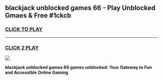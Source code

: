 
## blackjack unblocked games 66 - Play Unblocked Gmaes & Free #1ckcb
<h3>
<a href="https://premium.freeplayer.one?title=blackjack_unblocked_games_66&ref=03M">CLICK TO PLAY</a></h3>
<hr>

<h3>
<a href="https://premium.freeplayer.one?title=blackjack_unblocked_games_66&ref=03M">CLICK 2 PLAY</a>
  
</h3>

<a href="https://premium.freeplayer.one?title=blackjack_unblocked_games_66&ref=03M"><img src="https://clearcache.store/games.png"></a>


**blackjack unblocked games 66 games unblocked: Your Gateway to Fun and Accessible Online Gaming**
